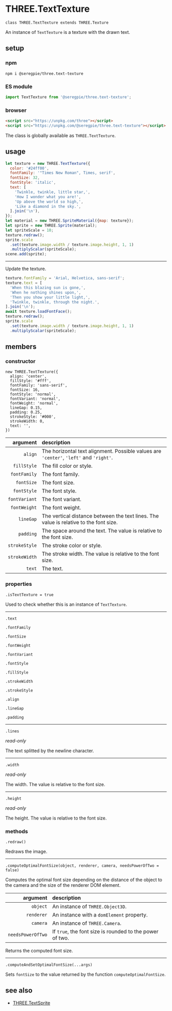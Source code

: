 # THREE.TextTexture

`class THREE.TextTexture extends THREE.Texture`

An instance of `TextTexture` is a texture with the drawn text.

## setup

### npm

```shell
npm i @seregpie/three.text-texture
```

### ES module

```javascript
import TextTexture from '@seregpie/three.text-texture';
```

### browser

```html
<script src="https://unpkg.com/three"></script>
<script src="https://unpkg.com/@seregpie/three.text-texture"></script>
```

The class is globally available as `THREE.TextTexture`.

## usage

```javascript
let texture = new THREE.TextTexture({
  color: '#24ff00',
  fontFamily: '"Times New Roman", Times, serif',
  fontSize: 32,
  fontStyle: 'italic',
  text: [
    'Twinkle, twinkle, little star,',
    'How I wonder what you are!',
    'Up above the world so high,',
    'Like a diamond in the sky.',
  ].join('\n'),
});
let material = new THREE.SpriteMaterial({map: texture});
let sprite = new THREE.Sprite(material);
let spriteScale = 10;
texture.redraw();
sprite.scale
  .set(texture.image.width / texture.image.height, 1, 1)
  .multiplyScalar(spriteScale);
scene.add(sprite);
```

---

Update the texture.

```javascript
texture.fontFamily = 'Arial, Helvetica, sans-serif';
texture.text = [
  'When this blazing sun is gone,',
  'When he nothing shines upon,',
  'Then you show your little light,',
  'Twinkle, twinkle, through the night.',
].join('\n');
await texture.loadFontFace();
texture.redraw();
sprite.scale
  .set(texture.image.width / texture.image.height, 1, 1)
  .multiplyScalar(spriteScale);
```

## members

### constructor

```
new THREE.TextTexture({
  align: 'center',
  fillStyle: '#fff',
  fontFamily: 'sans-serif',
  fontSize: 16,
  fontStyle: 'normal',
  fontVariant: 'normal',
  fontWeight: 'normal',
  lineGap: 0.15,
  padding: 0.25,
  strokeStyle: '#000',
  strokeWidth: 0,
  text: '',
})
```

| argument | description |
| ---: | :--- |
| `align` | The horizontal text alignment. Possible values are `'center'`, `'left'` and `'right'`. |
| `fillStyle` | The fill color or style. |
| `fontFamily` | The font family. |
| `fontSize` | The font size. |
| `fontStyle` | The font style. |
| `fontVariant` | The font variant. |
| `fontWeight` | The font weight. |
| `lineGap` | The vertical distance between the text lines. The value is relative to the font size. |
| `padding` | The space around the text. The value is relative to the font size. |
| `strokeStyle` | The stroke color or style. |
| `strokeWidth` | The stroke width. The value is relative to the font size. |
| `text` | The text. |

### properties

`.isTextTexture = true`

Used to check whether this is an instance of `TextTexture`.

---

`.text`

`.fontFamily`

`.fontSize`

`.fontWeight`

`.fontVariant`

`.fontStyle`

`.fillStyle`

`.strokeWidth`

`.strokeStyle`

`.align`

`.lineGap`

`.padding`

---

`.lines`

*read-only*

The text splitted by the newline character.

---

`.width`

*read-only*

The width. The value is relative to the font size.

---

`.height`

*read-only*

The height. The value is relative to the font size.

### methods

`.redraw()`

Redraws the image.

---

`.computeOptimalFontSize(object, renderer, camera, needsPowerOfTwo = false)`

Computes the optimal font size depending on the distance of the object to the camera and the size of the renderer DOM element.

| argument | description |
| ---: | :--- |
| `object` | An instance of `THREE.Object3D`. |
| `renderer` | An instance with a `domElement` property. |
| `camera` | An instance of `THREE.Camera`. |
| `needsPowerOfTwo` | If `true`, the font size is rounded to the power of two. |

Returns the computed font size.

---

`.computeAndSetOptimalFontSize(...args)`

Sets `fontSize` to the value returned by the function `computeOptimalFontSize`.

## see also

- [THREE.TextSprite](https://github.com/SeregPie/THREE.TextSprite)

